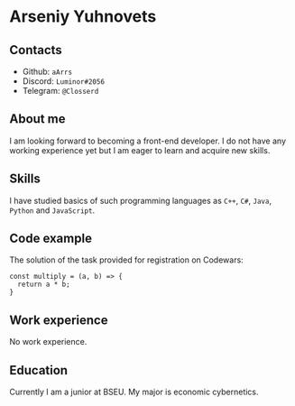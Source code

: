 # Arseniy Yuhnovets

## Contacts
* Github: `aArrs`
* Discord: `Luminor#2056`
* Telegram: `@Closserd`

## About me
I am looking forward to becoming a front-end developer. I do not have any working experience yet but I am eager to learn and acquire new skills.

## Skills
I have studied basics of such programming languages as `C++`, `C#`, `Java`, `Python` and `JavaScript`. 

## Code example
The solution of the task provided for registration on Codewars:
```
const multiply = (a, b) => {
  return a * b;
}
```

## Work experience
No work experience.

## Education
Currently I am a junior at BSEU. My major is economic cybernetics.